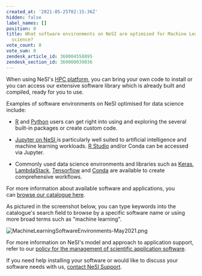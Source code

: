 ```yaml
---
created_at: '2021-05-25T02:15:36Z'
hidden: false
label_names: []
position: 0
title: What software environments on NeSI are optimised for Machine Learning and data
  science?
vote_count: 0
vote_sum: 0
zendesk_article_id: 360004558895
zendesk_section_id: 360000039036
---
```


When using NeSI's [HPC
platform](https://support.nesi.org.nz/hc/en-gb/sections/360000034335),
you can bring your own code to install or you can access our extensive
software library which is already built and compiled, ready for you to
use. 

Examples of software environments on NeSI optimised for data science
include:

-   [R](https://support.nesi.org.nz/hc/en-gb/articles/209338087-R) and [Python](https://support.nesi.org.nz/hc/en-gb/articles/360000990436) users
    can get right into using and exploring the several built-in packages
    or create custom code.

-   [Jupyter on NeSI
    ](https://support.nesi.org.nz/hc/en-gb/articles/360001555615-Jupyter-on-NeSI)is
    particularly well suited to artificial intelligence and machine
    learning workloads. [R
    Studio](https://support.nesi.org.nz/hc/en-gb/articles/360004337836)
    and/or Conda can be accessed via Jupyter.

-   Commonly used data science environments and libraries such as
    <a href="https://support.nesi.org.nz/hc/en-gb/articles/360001075936-Keras" class="c-link">Keras</a>,
    [LambdaStack](https://support.nesi.org.nz/hc/en-gb/articles/360002558216-Lambda-Stack),
    <a href="https://support.nesi.org.nz/hc/en-gb/articles/360000990436" class="c-link">Tensorflow</a>
    and
    <a href="https://docs.conda.io/en/latest/" class="c-link">Conda</a>
    are available to create comprehensive workflows.

For more information about available software and applications, you
can [browse our catalogue
here](https://support.nesi.org.nz/hc/en-gb/sections/360000040076).

As pictured in the screenshot below, you can type keywords into the
catalogue's search field to browse by a specific software name or using
more broad terms such as "machine learning". 

![MachineLearningSoftwareEnvironments-May2021.png](mkdocs_repo/includes/images/MachineLearningSoftwareEnvironments-May2021.png)

For more information on NeSI's model and approach to application
support, refer to our [policy for the management of scientific
application
software](https://support.nesi.org.nz/hc/en-gb/articles/360000170355). 

If you need help installing your software or would like to discuss your
software needs with us, [contact NeSI
Support](https://support.nesi.org.nz/hc/en-gb/requests/new).
